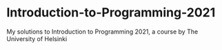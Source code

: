 # Introduction-to-Programming-2021
My solutions to Introduction to Programming 2021, a course by The University of Helsinki
